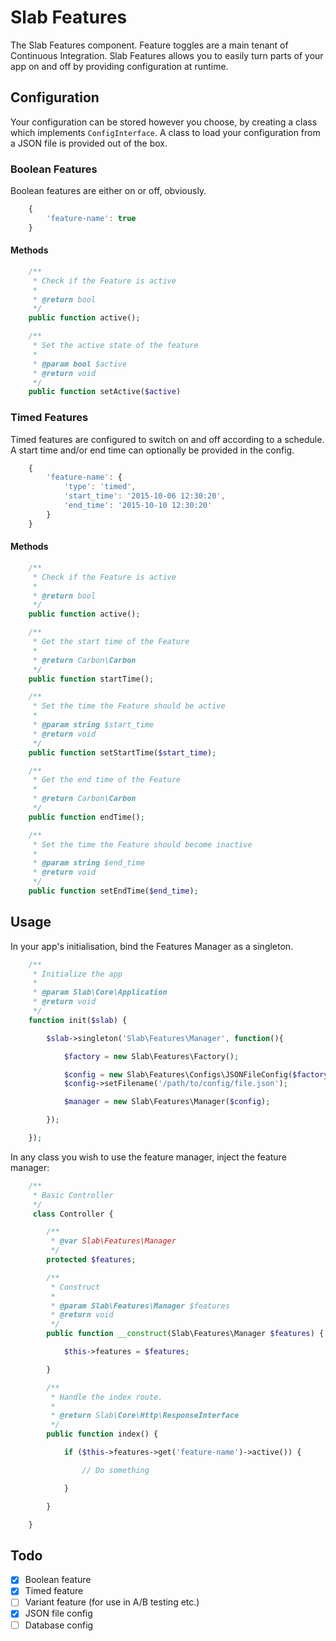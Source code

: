 # Slab Features

The Slab Features component. Feature toggles are a main tenant of Continuous Integration. Slab Features allows you to easily turn parts of your app on and off by providing configuration at runtime.

## Configuration

Your configuration can be stored however you choose, by creating a class which implements `ConfigInterface`. A class to load your configuration from a JSON file is provided out of the box.

### Boolean Features

Boolean features are either on or off, obviously.

```javascript
	{
		'feature-name': true
	}
```

#### Methods

```php
	/**
	 * Check if the Feature is active
	 *
	 * @return bool
	 */
	public function active();

	/**
	 * Set the active state of the feature
	 *
	 * @param bool $active
	 * @return void
	 */
	public function setActive($active)
```

### Timed Features

Timed features are configured to switch on and off according to a schedule. A start time and/or end time can optionally be provided in the config.

```javascript
	{
		'feature-name': {
			'type': 'timed',
			'start_time': '2015-10-06 12:30:20',
			'end_time': '2015-10-10 12:30:20'
		}
	}
```

#### Methods

```php
	/**
	 * Check if the Feature is active
	 *
	 * @return bool
	 */
	public function active();

	/**
	 * Get the start time of the Feature
	 *
	 * @return Carbon\Carbon
	 */
	public function startTime();

	/**
	 * Set the time the Feature should be active
	 *
	 * @param string $start_time
	 * @return void
	 */
	public function setStartTime($start_time);

	/**
	 * Get the end time of the Feature
	 *
	 * @return Carbon\Carbon
	 */
	public function endTime();

	/**
	 * Set the time the Feature should become inactive
	 *
	 * @param string $end_time
	 * @return void
	 */
	public function setEndTime($end_time);
```

## Usage

In your app's initialisation, bind the Features Manager as a singleton.

```php
	/**
	 * Initialize the app
	 *
	 * @param Slab\Core\Application
	 * @return void
	 */
	function init($slab) {

		$slab->singleton('Slab\Features\Manager', function(){

			$factory = new Slab\Features\Factory();

			$config = new Slab\Features\Configs\JSONFileConfig($factory);
			$config->setFilename('/path/to/config/file.json');

			$manager = new Slab\Features\Manager($config);

		});

	});
```

In any class you wish to use the feature manager, inject the feature manager:

```php
	/**
	 * Basic Controller
	 */
	 class Controller {

		/**
		 * @var Slab\Features\Manager
		 */
		protected $features;

		/**
		 * Construct
		 *
		 * @param Slab\Features\Manager $features
		 * @return void
		 */
		public function __construct(Slab\Features\Manager $features) {

			$this->features = $features;

		}

		/**
		 * Handle the index route.
		 *
		 * @return Slab\Core\Http\ResponseInterface
		 */
		public function index() {

			if ($this->features->get('feature-name')->active()) {

				// Do something

			}

		}

	}
```

## Todo

- [x] Boolean feature
- [x] Timed feature
- [ ] Variant feature (for use in A/B testing etc.)
- [x] JSON file config
- [ ] Database config
